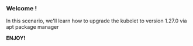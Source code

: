 
<br>

### Welcome !

In this scenario, we'll learn how to upgrade the kubelet to version 1.27.0 via apt package manager

**ENJOY!**
